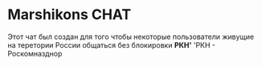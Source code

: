 # Marshikons CHAT

Этот чат был создан для того чтобы некоторые пользователи живущие на теретории России общаться без блокировки **РКН'**
'РКН - Роскомназднор
